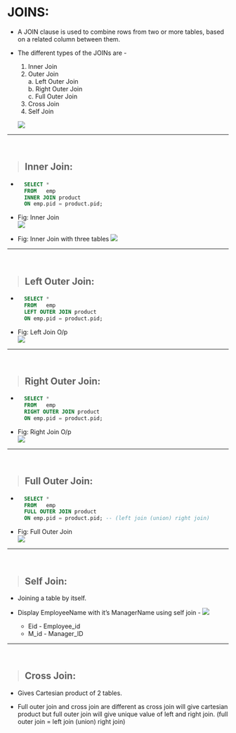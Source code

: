 # **JOINS:**

- A JOIN clause is used to combine rows from two or more tables, based on a related column between them.
  
- The different types of the JOINs are -

  1. Inner Join
  2. Outer Join  
      a. Left Outer Join  
      b. Right Outer Join  
      c. Full Outer Join  
  3. Cross Join
  4. Self Join

    **![](https://lh3.googleusercontent.com/iHfmDe8K0wVdKKmExnT1opOHuda9FZjLLfEFirFhTL0dfxhONF_JoRHTM0wTsMljwzlfUU8L66ErJr_mpaYFby-LmndIVL1oHWCopUAzf_qe7OQOkkU223qDw4aq4BnI6pLgmNjwLNKwRxnegXHx0A)**

---

<br>

> ## **Inner Join:**

- ```sql
    SELECT * 
    FROM   emp 
    INNER JOIN product 
    ON emp.pid = product.pid; 
    ```

- Fig: Inner Join  
  **![](https://lh4.googleusercontent.com/9sisjlwfgD5HgD48LGBtku2uTs7YbaXMJ0NDySdBLcnTYPobDlrMDnL_DCEX7iwHTXc09G4CllKKBHVi0ykA9hvR_XHKve_30G5qFjtMQVFP1fL8yX01dLcgixEhkh2zAAOIdssEhNcQjhJvJsBoSQ)**

- Fig: Inner Join with three tables
  **![](https://lh4.googleusercontent.com/ypQ5zLiHGd3d0aXlROsLO4nLJ8wkH0FDU6AqUuBFklBZQhX3p6YnxRsrP52PJClBamiNin8h08r8A5jkOVtLzv97ItXY04nlHIDQAax7-HZMoQeE-sv2AfZQSQdI1WalV2ryE1SWv5FlYxyOvzuc4Q)**

---

<br>

> ## **Left Outer Join:**

- ```sql
    SELECT * 
    FROM   emp 
    LEFT OUTER JOIN product 
    ON emp.pid = product.pid;
    ```

- Fig: Left Join O/p  
  **![](https://lh5.googleusercontent.com/RpJL8Y78NE9AY2ctXVjBprjqr3hPBB_HqufM1Zcf-i2S_AUaA_1B_LBNgIPr2Lt_4m7GasGqoWs7ZC407crOFjgPX0pL0HBqkxdZEvZ5rnemFhKAgYjWZ65h9xe-jrXdY9z-s3kOR1M9TeLEDYNmlQ)**

---

<br>

> ## **Right Outer Join:**

- ```sql
    SELECT * 
    FROM   emp 
    RIGHT OUTER JOIN product 
    ON emp.pid = product.pid;
    ```

- Fig: Right Join O/p  
  **![](https://lh5.googleusercontent.com/IhTSkUtGGXQvbTCuDDNE1s4_t7Xxt3CQt6qjsno5ElaU2Zo_xKTyFxZ_So7gbNdJwnxp_SWwZUBXdZWB1k0la49KaU-pOe7AOXs4Lcg4OC5hL4OYgpeivXwqxJ9_hhDiDahr_o2g6TpHxUkFqjb6aQ)**

---

<br>

> ## **Full Outer Join:**

- ```sql
    SELECT * 
    FROM   emp 
    FULL OUTER JOIN product 
    ON emp.pid = product.pid; -- (left join (union) right join)
    ```

- Fig: Full Outer Join  
  **![](https://lh3.googleusercontent.com/nN72AgdnvjTY4HETam3H7BPP6DW94-otD1PU46JKEQmE8ke9JtMURRw38adKwndkRosMWy1pPVjB2ZEWZPCAeRjNrq9k_99Ue-VMWSosR0HKpv-sweTaaWGQDmtEpuOpNkXA4Ucio_wRQOT0kLrscQ)**

---

<br>

> ## **Self Join:**

- Joining a table by itself.
  
- Display EmployeeName with it’s ManagerName using self join -
  **![](https://lh3.googleusercontent.com/n9MKCt2wSzJxN7kzML_8iKE5c51OUurbr_Vv8PR2C3dTxaEPgejZmDgU4I8nqA0W3sAD6FFJkNPTaRiDoOnhZr9W5BXXBePq0OfIn-er-MVAXRpkHCgugIZcnZhsb3yGuXcnypoEc0NG-tfhPxLy6w)**

  - Eid - Employee_id  
  - M_id - Manager_ID

---

<br>

> ## **Cross Join:**

- Gives Cartesian product of 2 tables.
  
- Full outer join and cross join are different as cross join will give cartesian product but full outer join will give unique value of left and right join.
(full outer join = left join (union) right join)

